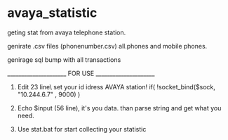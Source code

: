 # avaya_statistic
geting stat from avaya telephone station.

genirate .csv files (phonenumber.csv)
all.phones and mobile phones.

genirage sql bump with all transactions


_____________________ FOR USE _____________________

1.  Edit 23 line\  set your id idress AVAYA station!         if( !socket_bind($sock, "10.244.6.7" , 9000) )

2.  Echo $input (56 line), it's you data. than parse string and get what you need.

3. Use stat.bat for start collecting your statistic
